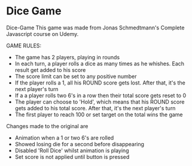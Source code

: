 # Dice Game

Dice-Game
This game was made from Jonas Schmedtmann's Complete Javascript course on Udemy.

GAME RULES:

* The game has 2 players, playing in rounds
* In each turn, a player rolls a dice as many times as he whishes. Each result get added to his score
* The score limit can be set to any positive number
* If the player rolls a 1, all his ROUND score gets lost. After that, it's the next player's turn
* If a a player rolls two 6's in a row then their total score gets reset to 0
* The player can choose to 'Hold', which means that his ROUND score gets added to his total score. After that, it's the next player's turn
* The first player to reach 100 or set target on the total wins the game

Changes made to the original are

* Animation when a 1 or two 6's are rolled
* Showed losing die for a second before disappearing
* Disabled 'Roll Dice' whilst animation is playing
* Set score is not applied until button is pressed
